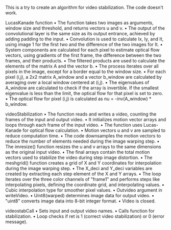 This is a try to create an algorithm for video stabilization. The code doesn't work. 


LucasKanade function • The function takes two images as arguments, window size and threshold, and returns vectors u and v. • The output of the convolutional layer is the same size as its output entrance, achieved by adding padding to the input. • Convolution is used to calculate Ix, Iy, and It, using image 1 for the first two and the difference of the two images for It. • System components are calculated for each pixel to estimate optical flow vectors, using gradients of the first frame, the difference between the two frames, and their products. • The filtered products are used to calculate the elements of the matrix A and the vector b. • The process iterates over all pixels in the image, except for a border equal to the window size. • For each pixel (i,j), a 2x2 matrix A_window and a vector b_window are calculated by averaging over a local window centered at (i,j). • The eigenvalues of A_window are calculated to check if the array is invertible. If the smallest eigenvalue is less than the limit, the optical flow for that pixel is set to zero. • The optical flow for pixel (i,j) is calculated as nu = -inv(A_window) * b_window.


videoStabilization
• The function reads and writes a video, counting the frames of the input and output video.
• It initializes motion vector arrays and loops through each frame of the input video.
• The function uses Lucas-Kanade for optical flow calculation.
• Motion vectors u and v are sampled to reduce computation time.
• The code downsamples the motion vectors to reduce the number of elements needed during the image warping step.
• The imresize() function resizes the u and v arrays to the same dimensions as the original input video.
• The final arrays contain the total motion vectors used to stabilize the video during step image distortion.
• The meshgrid() function creates a grid of X and Y coordinates for interpolation during the image warping step.
• The X_deci and Y_deci variables are created by extracting each step element of the X and Y arrays.
• The loop iterates over the three color channels of "frame1" and performs steps like interpolating pixels, defining the coordinate grid, and interpolating values.
• Cubic interpolation type for smoother pixel values.
• Outvideo argument in writeVideo.
• Uint8(warped) determines image data for output video.
• "uint8" converts image data into 8-bit integer format.
• Video is closed.


videostabCall
• Sets input and output video names.
• Calls function for stabilization.
• Loop checks if ret is 1 (correct video stabilization) or 0 (error message).
